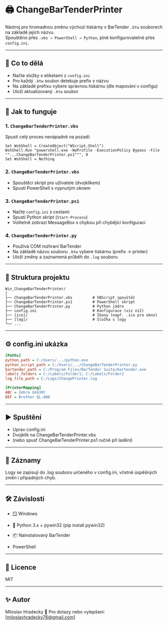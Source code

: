 # 🖨️ ChangeBarTenderPrinter

Nástroj pro hromadnou změnu výchozí tiskárny v BarTender `.btw` souborech na základě jejich názvu.  
Spouštěno přes `.vbs → PowerShell → Python`, plně konfigurovatelné přes `config.ini`.

---

## 🔧 Co to dělá

- Načte složky s etiketami z `config.ini`
- Pro každý `.btw` soubor detekuje prefix v názvu
- Na základě prefixu vybere správnou tiskárnu (dle mapování v configu)
- Uloží aktualizovaný `.btw` soubor

---

## 🚀 Jak to funguje

### 1. `ChangeBarTenderPrinter.vbs`
Spustí celý proces nenápadně na pozadí:

```vbscript
Set WshShell = CreateObject("WScript.Shell")
WshShell.Run "powershell.exe -NoProfile -ExecutionPolicy Bypass -File ""...ChangeBarTenderPrinter.ps1""", 0
Set WshShell = Nothing
```

### 2. `ChangeBarTenderPrinter.vbs`
- Spouštěcí skript pro uživatele (dvojklikem)
- Spustí PowerShell s vypnutým oknem

### 3. `ChangeBarTenderPrinter.ps1`
- Načte `config.ini` s cestami
- Spustí Python skript (`Start-Process`)
- Volitelně zobrazí MessageBox s chybou při chybějící konfiguraci

### 4. `ChangeBarTenderPrinter.py`
- Používá COM rozhraní BarTender
- Na základě názvu souboru `.btw` vybere tiskárnu (prefix → printer)
- Uloží změny a zaznamená průběh do `.log` souboru

---

## 📁 Struktura projektu

```
Win_ChangeBarTenderPrinter/
│
├── ChangeBarTenderPrinter.vbs         # VBScript spouštěč
├── ChangeBarTenderPrinter.ps1         # PowerShell skript
├── ChangeBarTenderPrinter.py          # Python jádro
├── config.ini                         # Konfigurace (viz níž)
├── [ico]/                             # Ikony (např. .ico pro okno)
├── [log]/                             # Složka s logy
└── ...
```

---

## ⚙️ config.ini ukázka

```ini
[Paths]
python_path = C:/Users/.../python.exe
python_script_path = C:/Users/.../ChangeBarTenderPrinter.py
bartender_path = C:/Program Files/BarTender Suite/bartender.exe
labels_folders = C:/Labels/Folder1; C:/Labels/Folder2
log_file_path = C:/Logs/ChangePrinter.log

[PrinterMapping]
ABC = Zebra GX430t
DEF = Brother QL-800
```

---

## ▶️ Spuštění

- Uprav config.ini
- Dvojklik na ChangeBarTenderPrinter.vbs
- (nebo spusť ChangeBarTenderPrinter.ps1 ručně při ladění)

---

## 📒 Záznamy

Logy se zapisují do .log souboru určeného v config.ini, včetně úspěšných změn i případných chyb.

---

## 🛠️ Závislosti

- 🪟 Windows

- 🐍 Python 3.x + pywin32 (pip install pywin32)

- 📦 Nainstalovaný BarTender

- PowerShell

---

## 🪪 Licence

MIT

---

## ✨ Autor

Miloslav Hradecky 📧 Pro dotazy nebo vylepšení: [miloslavhradecky76@gmail.com]
